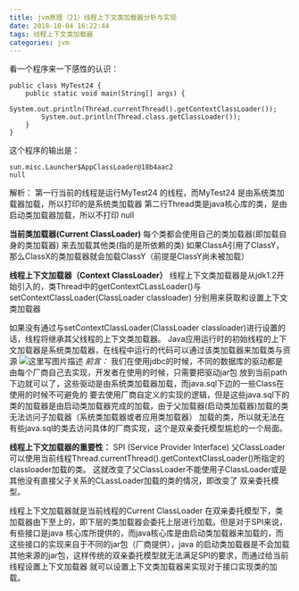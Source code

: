 ```yaml
---
title: jvm原理（21）线程上下文类加载器分析与实现
date: 2018-10-04 16:22:44
tags: 线程上下文类加载器
categories: jvm
---
```


看一个程序来一下感性的认识：

```
public class MyTest24 {
    public static void main(String[] args) {
        System.out.println(Thread.currentThread().getContextClassLoader());
        System.out.println(Thread.class.getClassLoader());
    }
}
```
这个程序的输出是：

```
sun.misc.Launcher$AppClassLoader@18b4aac2
null
```
解析：
第一行当前的线程是运行MyTest24 的线程，而MyTest24 是由系统类加载器加载，所以打印的是系统类加载器
第二行Thread类是java核心库的类，是由启动类加载器加载，所以不打印 null

**当前类加载器(Current ClassLoader)**
每个类都会使用自己的类加载器(即加载自身的类加载器) 来去加载其他类(指的是所依赖的类)
如果ClassA引用了ClassY，那么ClassX的类加载器就会加载ClassY（前提是ClassY尚未被加载）

**线程上下文加载器（Context  ClassLoader）**
线程上下文类加载器是从jdk1.2开始引入的，类Thread中的getContextCLassLoader()与setContextClassLoader(ClassLoader classloader)
分别用来获取和设置上下文类加载器

如果没有通过与setContextClassLoader(ClassLoader classloader)进行设置的话，线程将继承其父线程的上下文类加载器。
Java应用运行时的初始线程的上下文加载器是系统类加载器，在线程中运行的代码可以通过该类加载器来加载类与资源
![这里写图片描述](20180423204738624.png)
*前言：*
我们在使用jdbc的时候，不同的数据库的驱动都是由每个厂商自己去实现，开发者在使用的时候，只需要把驱动jar包
放到当前path下边就可以了，这些驱动是由系统类加载器加载，而java.sql下边的一些Class在使用的时候不可避免的
要去使用厂商自定义的实现的逻辑，但是这些java.sql下的类的加载器是由启动类加载器完成的加载，由于父加载器(启动类加载器)加载的类无法访问子加载器（系统类加载器或者应用类加载器）
加载的类，所以就无法在有些java.sql的类去访问具体的厂商实现，这个是双亲委托模型尴尬的一个局面。


**线程上下文加载器的重要性：**
SPI (Service Provider Interface)
父ClassLoader可以使用当前线程Thread.currentThread().getContextClassLoader()所指定的classloader加载的类。
这就改变了父ClassLoader不能使用子ClassLoader或是其他没有直接父子关系的CLassLoader加载的类的情况，即改变了
双亲委托模型。

线程上下文加载器就是当前线程的Current ClassLoader
在双亲委托模型下，类加载器由下至上的，即下层的类加载器会委托上层进行加载。但是对于SPI来说，有些接口是java
核心库所提供的，而java核心库是由启动类加载器来加载的，而这些接口的实现来自于不同的jar包（厂商提供），java
的启动类加载器是不会加载其他来源的jar包，这样传统的双亲委托模型就无法满足SPI的要求，而通过给当前线程设置上下文加载器
就可以设置上下文类加载器来实现对于接口实现类的加载。
